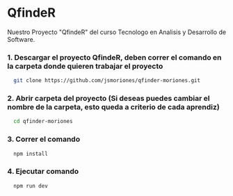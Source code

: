 
# QfindeR

Nuestro Proyecto "QfindeR" del curso Tecnologo en Analisis y Desarrollo de Software.

### 1. Descargar el proyecto QfindeR, deben correr el comando en la carpeta donde quieren trabajar el proyecto
    
```bash
  git clone https://github.com/jsmoriones/qfinder-moriones.git
```
### 2. Abrir carpeta del proyecto (Si deseas puedes cambiar el nombre de la carpeta, esto queda a criterio de cada aprendiz)
```bash
  cd qfinder-moriones
```
### 3. Correr el comando
```bash
  npm install
```
### 4. Ejecutar comando
```bash
  npm run dev
```